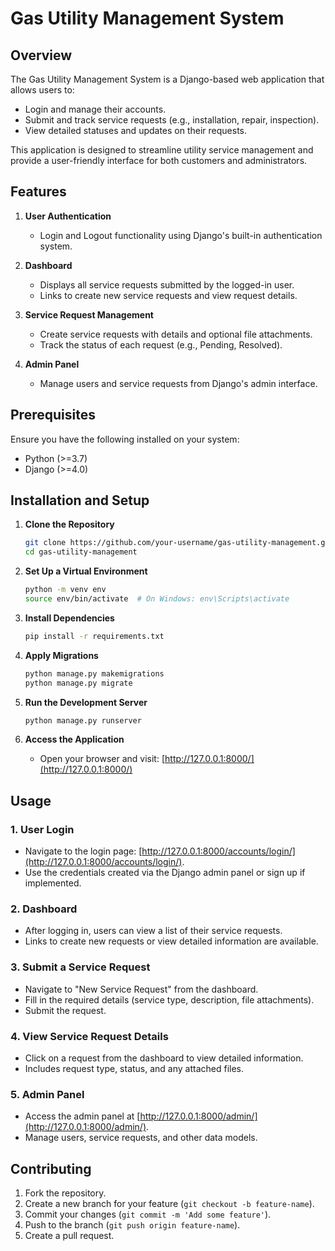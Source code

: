 # Gas Utility Management System

## Overview
The Gas Utility Management System is a Django-based web application that allows users to:
- Login and manage their accounts.
- Submit and track service requests (e.g., installation, repair, inspection).
- View detailed statuses and updates on their requests.

This application is designed to streamline utility service management and provide a user-friendly interface for both customers and administrators.


## Features
1. **User Authentication**
   - Login and Logout functionality using Django's built-in authentication system.

2. **Dashboard**
   - Displays all service requests submitted by the logged-in user.
   - Links to create new service requests and view request details.

3. **Service Request Management**
   - Create service requests with details and optional file attachments.
   - Track the status of each request (e.g., Pending, Resolved).

4. **Admin Panel**
   - Manage users and service requests from Django's admin interface.


## Prerequisites
Ensure you have the following installed on your system:
- Python (>=3.7)
- Django (>=4.0)


## Installation and Setup

1. **Clone the Repository**
   ```bash
   git clone https://github.com/your-username/gas-utility-management.git
   cd gas-utility-management
   ```

2. **Set Up a Virtual Environment**
   ```bash
   python -m venv env
   source env/bin/activate  # On Windows: env\Scripts\activate
   ```

3. **Install Dependencies**
   ```bash
   pip install -r requirements.txt
   ```

4. **Apply Migrations**
   ```bash
   python manage.py makemigrations
   python manage.py migrate
   ```

5. **Run the Development Server**
   ```bash
   python manage.py runserver
   ```

6. **Access the Application**
   - Open your browser and visit: [http://127.0.0.1:8000/](http://127.0.0.1:8000/)


## Usage

### **1. User Login**
   - Navigate to the login page: [http://127.0.0.1:8000/accounts/login/](http://127.0.0.1:8000/accounts/login/).
   - Use the credentials created via the Django admin panel or sign up if implemented.

### **2. Dashboard**
   - After logging in, users can view a list of their service requests.
   - Links to create new requests or view detailed information are available.

### **3. Submit a Service Request**
   - Navigate to "New Service Request" from the dashboard.
   - Fill in the required details (service type, description, file attachments).
   - Submit the request.

### **4. View Service Request Details**
   - Click on a request from the dashboard to view detailed information.
   - Includes request type, status, and any attached files.

### **5. Admin Panel**
   - Access the admin panel at [http://127.0.0.1:8000/admin/](http://127.0.0.1:8000/admin/).
   - Manage users, service requests, and other data models.


## Contributing
1. Fork the repository.
2. Create a new branch for your feature (`git checkout -b feature-name`).
3. Commit your changes (`git commit -m 'Add some feature'`).
4. Push to the branch (`git push origin feature-name`).
5. Create a pull request.


